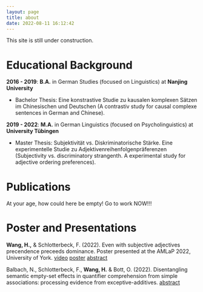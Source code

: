```yaml
---
layout: page
title: about
date: 2022-08-11 16:12:42
---
```

This site is still under construction.
# Educational Background
**2016 - 2019**: **B.A.** in German Studies (focused on Linguistics) at **Nanjing University**
- Bachelor Thesis: Eine konstrastive Studie zu kausalen komplexen Sätzen im Chinesischen und Deutschen (A contrastiv study for causal complexe sentences in German and Chinese).

**2019 - 2022**: **M.A.** in German Linguistics (focused on Psycholinguistics) at **University Tübingen**
- Master Thesis: Subjektivität vs. Diskriminatorische Stärke. Eine experimentelle Studie zu Adjektivenreihenfolgenpräferenzen (Subjectivity vs. discriminatory strangenth. A experimental study for adjective ordering preferences).

# Publications
At your age, how could here be empty! Go to work NOW!!!

# Poster and Presentations

**Wang, H.,** & Schlotterbeck, F. (2022). Even with subjective adjectives precendence preceeds dominance. Poster presented at the AMLaP 2022, University of York. [video](https://drive.google.com/file/d/1dOzh0ueb_pp95eBSR42DDxYtnbWada5m/view?usp=sharing) [poster](https://drive.google.com/file/d/1F54DiWrMP7wdD5uAB3GxTFP68kBkL1RS/view?usp=sharing) [abstract](https://drive.google.com/file/d/1EHra6LeyVi4I_CyVexi2IxEO1SakxylT/view?usp=sharing)

Balbach, N., Schlotterbeck, F., **Wang, H.** & Bott, O. (2022). Disentangling semantic empty-set effects in quantifier comprehension from simple associations: processing evidence from exceptive-additives. [abstract](https://drive.google.com/file/d/1FLrhEeiTm_wMBdzeku__BxQQ0vQEfZJp/view?usp=sharing)